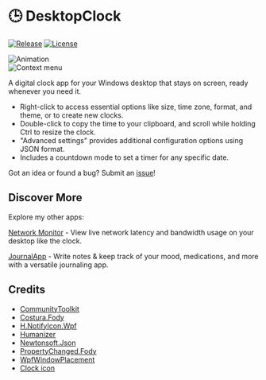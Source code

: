 # 🕒 DesktopClock

[![Release](https://img.shields.io/github/release/danielchalmers/DesktopClock?include_prereleases)](https://github.com/danielchalmers/DesktopClock/releases)
[![License](https://img.shields.io/github/license/danielchalmers/DesktopClock)](LICENSE)

![Animation](https://github.com/danielchalmers/DesktopClock/assets/7112040/6038fa47-3a29-4b74-8f4f-fffeb8af8d0a)  
![Context menu](https://user-images.githubusercontent.com/7112040/201500304-fadedaeb-fc50-47b7-9de0-80c45346c35d.png)

A digital clock app for your Windows desktop that stays on screen, ready whenever you need it.

- Right-click to access essential options like size, time zone, format, and theme, or to create new clocks.
- Double-click to copy the time to your clipboard, and scroll while holding Ctrl to resize the clock.
- "Advanced settings" provides additional configuration options using JSON format.
- Includes a countdown mode to set a timer for any specific date.

Got an idea or found a bug? Submit an [issue](https://github.com/danielchalmers/DesktopClock/issues)!

## Discover More

Explore my other apps:

[Network Monitor](https://github.com/danielchalmers/Network-Monitor) - View live network latency and bandwidth usage on your desktop like the clock.

[JournalApp](https://github.com/danielchalmers/JournalApp) - Write notes & keep track of your mood, medications, and more with a versatile journaling app.

## Credits

- [CommunityToolkit](https://github.com/CommunityToolkit/dotnet)
- [Costura.Fody](https://github.com/Fody/Costura)
- [H.NotifyIcon.Wpf](https://github.com/HavenDV/H.NotifyIcon)
- [Humanizer](https://github.com/Humanizr/Humanizer)
- [Newtonsoft.Json](https://www.newtonsoft.com/json)
- [PropertyChanged.Fody](https://github.com/Fody/PropertyChanged)
- [WpfWindowPlacement](https://github.com/danielchalmers/WpfWindowPlacement)
- [Clock icon](https://www.flaticon.com/free-icon/three-o-clock-clock_13435)

